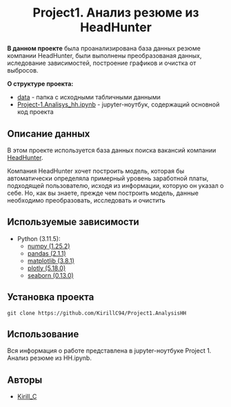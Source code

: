 # <center> Project1. Анализ резюме из HeadHunter </center>

### 


**В данном проекте** была проанализирована база данных резюме компании HeadHunter, были выполнены преобразованая данных, иследование зависимостей, построение графиков и очистка от выбросов. 

**О структуре проекта:**
* [data](./data) - папка с исходными табличными данными
* [Project-1.Analisys_hh.ipynb](Project-1.Analysis_hh.ipynb) - jupyter-ноутбук, содержащий основной код проекта


## Описание данных
В этом проекте используется база данных поиска вакансий компании [HeadHunter](https://www.hh.ru).

Компания HeadHunter хочет построить модель, которая бы автоматически определяла примерный уровень заработной платы, подходящей пользователю, исходя из информации, которую он указал о себе. Но, как вы знаете, прежде чем построить модель, данные необходимо преобразовать, исследовать и очистить

## Используемые зависимости
* Python (3.11.5):
    * [numpy (1.25.2)](https://numpy.org)
    * [pandas (2.1.1)](https://pandas.pydata.org)
    * [matplotlib (3.8.1)](https://matplotlib.org)
    * [plotly (5.18.0)](https://plotly.com/python/)
    * [seaborn (0.13.0)](https://seaborn.pydata.org)

## Установка проекта

```
git clone https://github.com/KirillC94/Project1.AnalysisHH
```

## Использование
Вся информация о работе представлена в jupyter-ноутбуке Project 1. Анализ резюме из HH.ipynb.

## Авторы

* [Kirill_C](https://t.me/kirill_c_94)
